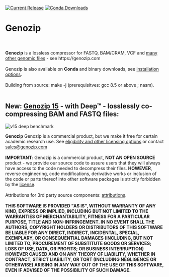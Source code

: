 <!DOCTYPE html>
<!--                                                                                                      -->
<!-- README.md                                                                                            -->
<!-- Copyright (C) 2019-2024 Genozip Limited. Patent Pending.                                                -->
<!-- Please see terms and conditions in the file LICENSE.txt
<!--                                                                                                      -->
<!-- This file needs to be compliant to both Markdown and HTML. It is:                                    -->
<!-- 1. rendered as README.md by github                                                                   -->
<!-- 2. copied as HTML to the Mac installer                                                               -->
<!-- 3. copied into meta.yaml, after removing all the HTML stuff                                          -->
<!-- 4. rendered as README.md in Docker Hub                                                               -->
<!-- 5. converted to Markdown and embedded in conda/README.template.md to generate conda feedstock README -->
<!--                                                                                                      -->
<!-- To preview in Visual Studio Code: Ctrl+Shift+V with the "HTML Preview" extension                     -->

[![Current Release](https://img.shields.io/github/v/release/divonlan/genozip "Current Release")](https://github.com/divonlan/genozip/releases/latest) [![Conda Downloads](https://img.shields.io/conda/dn/conda-forge/genozip?label=Conda%20Downloads&style=flat-square)](https://anaconda.org/conda-forge/genozip)

<h1>Genozip</h1><br>
<br>
<b>Genozip</b> is a lossless compressor for  FASTQ, BAM/CRAM, VCF and <a href="https://www.genozip.com/compression">many other genomic files</a> - see https://genozip.com<br>
<br>
Genozip is also available on <b>Conda</b> and binary downloads, see <a href="https://genozip.com/installing">installation options</a>.<br>
<br>
Building from source: make -j (prerequisitves: gcc 8.5 or above ; nasm).<br>
<br>
<h2>New: <a href="https://genozip.com">Genozip 15</a> - with Deep™ - losslessly co-compressing BAM and FASTQ files:</h2>

![v15 deep benchmark](https://github.com/divonlan/genozip/assets/56345591/39c7e9c5-135d-49c9-9213-89d4b830842a)

<b>Genozip</b> Genozip is a commercial product, but we make it free for certain academic research use. See <a href="https://genozip.com/get-genozip">eligibility and other licensing options</a> or contact <a href="mailto://sales@genozip.com">sales@genozip.com</a> <br>
<br>
<b>IMPORTANT</b>: Genozip is a commercial product, <b>NOT AN OPEN SOURCE</b> product - we provide our source code to assure users that they will always have access to the code needed to decompress their files. <b>HOWEVER</b>, reverse engineering, code modifications, derivative works or inclusion of the code or parts thereof into other software packages is strictly forbidden by the <a href="https://genozip.com/license">license</a>.<br>
<br>
Attributions for 3rd party source components: <a href="https://genozip.com/attributions">attributions</a>.<br>
<br>
<b>THIS SOFTWARE IS PROVIDED \"AS IS\", WITHOUT WARRANTY OF ANY KIND, EXPRESS OR IMPLIED, INCLUDING BUT NOT LIMITED TO THE WARRANTIES OF MERCHANTABILITY, FITNESS FOR A PARTICULAR PURPOSE, TITLE AND NON-INFRINGEMENT. IN NO EVENT SHALL THE AUTHORS, COPYRIGHT HOLDERS OR DISTRIBUTORS OF THIS SOFTWARE BE LIABLE FOR ANY DIRECT, INDIRECT, INCIDENTAL, SPECIAL, EXEMPLARY, OR CONSEQUENTIAL DAMAGES (INCLUDING, BUT NOT LIMITED TO, PROCUREMENT OF SUBSTITUTE GOODS OR SERVICES; LOSS OF USE, DATA, OR PROFITS; OR BUSINESS INTERRUPTION) HOWEVER CAUSED AND ON ANY THEORY OF LIABILITY, WHETHER IN CONTRACT, STRICT LIABILITY, OR TORT (INCLUDING NEGLIGENCE OR OTHERWISE) ARISING IN ANY WAY OUT OF THE USE OF THIS SOFTWARE, EVEN IF ADVISED OF THE POSSIBILITY OF SUCH DAMAGE.</b><br>
